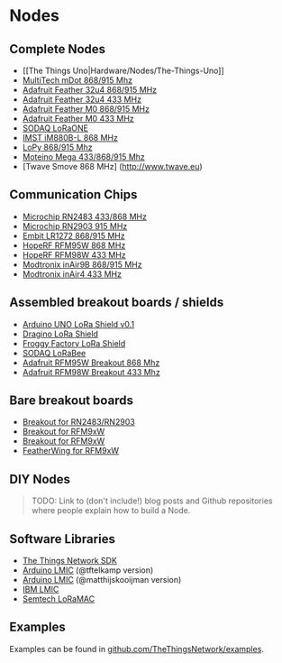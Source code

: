 # Nodes

## Complete Nodes

* [[The Things Uno|Hardware/Nodes/The-Things-Uno]]
* [MultiTech mDot 868/915 Mhz](https://developer.mbed.org/platforms/mts-mdot-f411/)
* [Adafruit Feather 32u4 868/915 MHz](https://www.adafruit.com/products/3078)
* [Adafruit Feather 32u4 433 MHz](https://www.adafruit.com/products/3079)
* [Adafruit Feather M0 868/915 MHz](https://www.adafruit.com/products/3178)
* [Adafruit Feather M0 433 MHz](https://www.adafruit.com/products/3179)
* [SODAQ LoRaONE](https://www.kickstarter.com/projects/sodaq/loraone-the-lora-iot-development-board)
* [IMST iM880B-L 868 MHz](http://www.wireless-solutions.de/products/radiomodules/im880b-l)
* [LoPy 868/915 Mhz](https://www.pycom.io/product/lopy)
* [Moteino Mega 433/868/915 Mhz](https://lowpowerlab.com/shop/Moteino/moteinomega)
* [Twave Smove 868 MHz] (http://www.twave.eu)

## Communication Chips

* [Microchip RN2483 433/868 MHz](https://www.microchip.com/wwwproducts/en/RN2483)
* [Microchip RN2903 915 MHz](https://www.microchip.com/wwwproducts/en/RN2903)
* [Embit LR1272 868/915 MHz](http://www.embit.eu/products/wireless-modules/emb-lr1272/)
* [HopeRF RFM95W 868 MHz](http://www.hoperf.nl/RFM95W)
* [HopeRF RFM98W 433 MHz](http://www.hoperf.nl/RFM98W)
* [Modtronix inAir9B 868/915 MHz](http://modtronix.com/inair9B.html)
* [Modtronix inAir4 433 MHz](http://modtronix.com/inair4.html)

## Assembled breakout boards / shields

* [Arduino UNO LoRa Shield v0.1](http://www.benl.ebay.be/itm/292014187013?ssPageName=STRK:MESELX:IT&_trksid=p3984.m1555.l2649)
* [Dragino LoRa Shield](http://wiki.dragino.com/index.php?title=Lora_Shield)
* [Froggy Factory LoRa Shield](http://www.froggyfactory.com/froggy/index.php)
* [SODAQ LoRaBee](http://shop.sodaq.com/en/sodaq-lorabee-rn2483.html)
* [Adafruit RFM95W Breakout 868 Mhz](https://www.adafruit.com/products/3072)
* [Adafruit RFM98W Breakout 433 Mhz](https://www.adafruit.com/products/3073)


## Bare breakout boards

* [Breakout for RN2483/RN2903](https://www.tindie.com/products/DrAzzy/rn2483-breakout-bare-board/)
* [Breakout for RFM9xW](https://oshpark.com/shared_projects/B4OxoEv8)
* [Breakout for RFM9xW](https://oshpark.com/shared_projects/OGIoTFPT)
* [FeatherWing for RFM9xW](https://oshpark.com/shared_projects/X6nJejfZ)

## DIY Nodes

> TODO: Link to (don't include!) blog posts and Github repositories where people explain how to build a Node.

## Software Libraries

* [The Things Network SDK](https://github.com/TheThingsNetwork/sdk)
* [Arduino LMIC](https://github.com/tftelkamp/arduino-lmic-v1.5) (@tftelkamp version)
* [Arduino LMIC](https://github.com/matthijskooijman/arduino-lmic) (@matthijskooijman version)
* [IBM LMIC](https://www.research.ibm.com/labs/zurich/ics/lrsc/lmic.html)
* [Semtech LoRaMAC](https://github.com/Lora-net/LoRaMac-node)

## Examples

Examples can be found in [github.com/TheThingsNetwork/examples](https://github.com/TheThingsNetwork/examples).